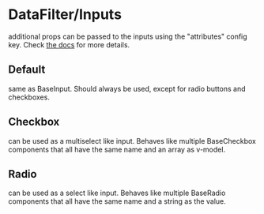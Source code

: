 # DataFilter/Inputs

additional props can be passed to the inputs using the "attributes" config key. Check [the docs](http://docs.vue-filter-ui.surge.sh/Customize/5-Input.html#interface) for more details.

## Default

same as BaseInput. Should always be used, except for radio buttons and checkboxes.

## Checkbox

can be used as a multiselect like input. Behaves like multiple BaseCheckbox components that all have the same name and an array as v-model.

## Radio

can be used as a select like input. Behaves like multiple BaseRadio components that all have the same name and a string as the value.
